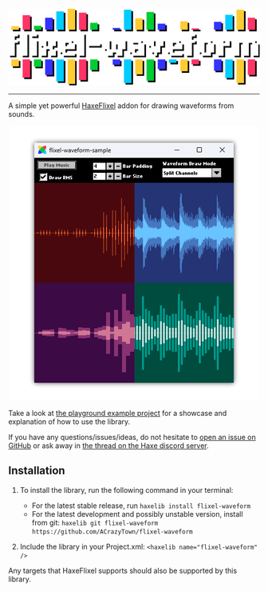 <p align="center">
    <img src="images/logo.png" />
</p>

---

A simple yet powerful [HaxeFlixel](https://haxeflixel.com/) addon for drawing waveforms from sounds.

<p align="center">
    <img src="images/flxwaveform-showcase.png" />
</p>

Take a look at [the playground example project](https://github.com/ACrazyTown/flixel-waveform/tree/main/samples/playground) for a showcase and explanation of how to use the library.

If you have any questions/issues/ideas, do not hesitate to [open an issue on GitHub](https://github.com/ACrazyTown/flixel-waveform/issues/new) or ask away in [the thread on the Haxe discord server](https://discord.com/channels/162395145352904705/1340696952748376075).

## Installation 

1. To install the library, run the following command in your terminal:
    - For the latest stable release, run `haxelib install flixel-waveform`
    - For the latest development and possibly unstable version, install from git: `haxelib git flixel-waveform https://github.com/ACrazyTown/flixel-waveform`

2. Include the library in your Project.xml: `<haxelib name="flixel-waveform" />`

Any targets that HaxeFlixel supports should also be supported by this library.
